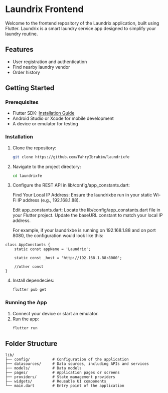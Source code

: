 # Laundrix Frontend

Welcome to the frontend repository of the Laundrix application, built using Flutter. Laundrix is a smart laundry service app designed to simplify your laundry routine.

## Features

- User registration and authentication
- Find nearby laundry vendor
- Order history

## Getting Started

### Prerequisites

- Flutter SDK: [Installation Guide](https://flutter.dev/docs/get-started/install)
- Android Studio or Xcode for mobile development
- A device or emulator for testing

### Installation

1. Clone the repository:
    ```sh
    git clone https://github.com/FahryIbrahim/laundrixfe
    ```
2. Navigate to the project directory:
    ```sh
    cd laundrixfe
    ```
    
3. Configure the REST API in lib/config/app_constants.dart:

    Find Your Local IP Address:
        Ensure the laundrixbe run in your static Wi-Fi IP address (e.g., 192.168.1.88).

    Edit app_constants.dart:
        Locate the lib/config/app_constants.dart file in your Flutter project.
        Update the baseURL constant to match your local IP address.

    For example, if your laundrixbe is running on 192.168.1.88 and on port 8080, the configuration would look like this: 
```
class AppConstants {
    static const appName = 'Laundrix';

    static const _host = 'http://192.168.1.88:8000';

    //other const
}
```
4. Install dependecies:
    ```sh
    flutter pub get
    ```

### Running the App

1. Connect your device or start an emulator.
2. Run the app:
    ```sh
    flutter run
    ```

## Folder Structure

```plaintext
lib/
├── config/          # Configuration of the application
├── datasources/     # Data sources, including APIs and services
├── models/          # Data models
├── pages/           # Application pages or screens
├── providers/       # State management providers
├── widgets/         # Reusable UI components
└── main.dart        # Entry point of the application
```


